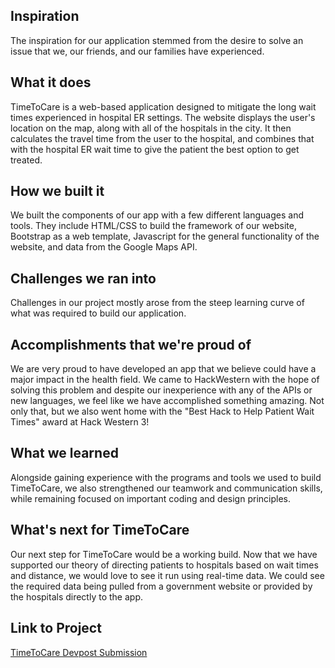 ## Inspiration

The inspiration for our application stemmed from the desire to solve an issue that we, our friends, and our families have experienced.

## What it does

TimeToCare is a web-based application designed to mitigate the long wait times experienced in hospital ER settings. The website displays the user's location on the map, along with all of the hospitals in the city. It then calculates the travel time from the user to the hospital, and combines that with the hospital ER wait time to give the patient the best option to get treated.

## How we built it

We built the components of our app with a few different languages and tools.  They include HTML/CSS to build the framework of our website, Bootstrap as a web template, Javascript for the general functionality of the website, and data from the Google Maps API.

## Challenges we ran into

Challenges in our project mostly arose from the steep learning curve of what was required to build our application.  

## Accomplishments that we're proud of

We are very proud to have developed an app that we believe could have a major impact in the health field.  We came to HackWestern with the hope of solving this problem and despite our inexperience with any of the APIs or new languages, we feel like we have accomplished something amazing. Not only that, but we also went home with the "Best Hack to Help Patient Wait Times" award at Hack Western 3!

## What we learned

Alongside gaining experience with the programs and tools we used to build TimeToCare, we also strengthened our teamwork and communication skills, while remaining focused on important coding and design principles.

## What's next for TimeToCare

Our next step for TimeToCare would be a working build.  Now that we have supported our theory of directing patients to hospitals based on wait times and distance, we would love to see it run using real-time data.  We could see the required data being pulled from a government website or provided by the hospitals directly to the app.

## Link to Project

[TimeToCare Devpost Submission](https://devpost.com/software/timetocare)

